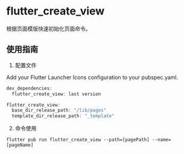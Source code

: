 # flutter_create_view
根据页面模版快速初始化页面命令。

## 使用指南

1. 配置文件

Add your Flutter Launcher Icons configuration to your pubspec.yaml.
```dart
dev_dependencies:
  flutter_create_view: last version

flutter_create_view:
  base_dir_release_path: "/lib/pages"
  template_dir_release_path: "_template"
```
2. 命令使用
```shell
flutter pub run flutter_create_view --path=[pagePath] --name=[pageName]
```


